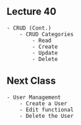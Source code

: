 
## Lecture 40
    - CRUD (Cont.)
        - CRUD Categories
            - Read
            - Create
            - Update
            - Delete 



## Next Class
    - User Management
        - Create a User
        - Edit functional
        - Delete the User

    